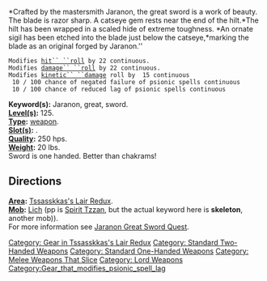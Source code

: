 *Crafted by the mastersmith Jaranon, the great sword is a work of
beauty. The blade is razor sharp. A catseye gem rests near the end of
the hilt.*The hilt has been wrapped in a scaled hide of extreme
toughness. *An ornate sigil has been etched into the blade just below
the catseye,*marking the blade as an original forged by Jaranon.''

`Modifies `[`hit`` ``roll`](Hit_Roll "wikilink")` by 22 continuous.`  
`Modifies `[`damage`` ``roll`](Damage_Roll "wikilink")` by 22 continuous.`  
`Modifies `[`kinetic`` ``damage`](Kinetic_Damage "wikilink")` roll by  15 continuous`  
` 10 / 100 chance of negated failure of psionic spells continuous`  
` 10 / 100 chance of reduced lag of psionic spells continuous`

**Keyword(s):** Jaranon, great, sword.  
**[Level(s)](Object_Level "wikilink"):** 125.  
**[Type](:Category:_Object_Types "wikilink"):**
[weapon](:Category:_Melee_Weapons "wikilink").  
**[Slot(s)](Object_Slots "wikilink"):** <wielded>.  
**[Quality](Object_Quality "wikilink"):** 250 hps.  
**[Weight](Object_Weight "wikilink"):** 20 lbs.  
Sword is one handed. Better than chakrams!

## Directions

**[Area](:Category:_Areas "wikilink"):** [ Tssasskkas's Lair
Redux](:Category:_Tssasskkas's_Lair_Redux "wikilink").  
**[Mob](:Category:_Mobs "wikilink"):** [Lich](Lich "wikilink") (pp is
[Spirit Tzzan](Spirit_Tzzan "wikilink"), but the actual keyword here is
**skeleton**, another mob)).  
For more information see [Jaranon Great Sword
Quest](Jaranon_Great_Sword_Quest "wikilink").

[Category: Gear in Tssasskkas's Lair
Redux](Category:_Gear_in_Tssasskkas's_Lair_Redux "wikilink") [Category:
Standard Two-Handed
Weapons](Category:_Standard_Two-Handed_Weapons "wikilink") [Category:
Standard One-Handed
Weapons](Category:_Standard_One-Handed_Weapons "wikilink") [Category:
Melee Weapons That Slice](Category:_Melee_Weapons_That_Slice "wikilink")
[Category: Lord Weapons](Category:_Lord_Weapons "wikilink")
[Category:Gear_that_modifies_psionic_spell_lag](Category:Gear_that_modifies_psionic_spell_lag "wikilink")
